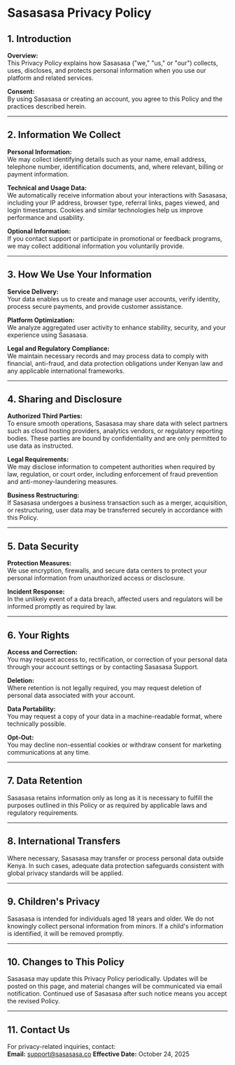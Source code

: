 # Sasasasa Privacy Policy

## 1. Introduction

**Overview:**  
This Privacy Policy explains how Sasasasa ("we," "us," or "our") collects, uses, discloses, and protects personal information when you use our platform and related services.

**Consent:**  
By using Sasasasa or creating an account, you agree to this Policy and the practices described herein.

***

## 2. Information We Collect

**Personal Information:**  
We may collect identifying details such as your name, email address, telephone number, identification documents, and, where relevant, billing or payment information.

**Technical and Usage Data:**  
We automatically receive information about your interactions with Sasasasa, including your IP address, browser type, referral links, pages viewed, and login timestamps. Cookies and similar technologies help us improve performance and usability.

**Optional Information:**  
If you contact support or participate in promotional or feedback programs, we may collect additional information you voluntarily provide.

***

## 3. How We Use Your Information

**Service Delivery:**  
Your data enables us to create and manage user accounts, verify identity, process secure payments, and provide customer assistance.

**Platform Optimization:**  
We analyze aggregated user activity to enhance stability, security, and your experience using Sasasasa.

**Legal and Regulatory Compliance:**  
We maintain necessary records and may process data to comply with financial, anti-fraud, and data protection obligations under Kenyan law and any applicable international frameworks.

***

## 4. Sharing and Disclosure

**Authorized Third Parties:**  
To ensure smooth operations, Sasasasa may share data with select partners such as cloud hosting providers, analytics vendors, or regulatory reporting bodies. These parties are bound by confidentiality and are only permitted to use data as instructed.

**Legal Requirements:**  
We may disclose information to competent authorities when required by law, regulation, or court order, including enforcement of fraud prevention and anti-money-laundering measures.

**Business Restructuring:**  
If Sasasasa undergoes a business transaction such as a merger, acquisition, or restructuring, user data may be transferred securely in accordance with this Policy.

---

## 5. Data Security

**Protection Measures:**  
We use encryption, firewalls, and secure data centers to protect your personal information from unauthorized access or disclosure.

**Incident Response:**  
In the unlikely event of a data breach, affected users and regulators will be informed promptly as required by law.

---

## 6. Your Rights

**Access and Correction:**  
You may request access to, rectification, or correction of your personal data through your account settings or by contacting Sasasasa Support.

**Deletion:**  
Where retention is not legally required, you may request deletion of personal data associated with your account.

**Data Portability:**  
You may request a copy of your data in a machine-readable format, where technically possible.

**Opt-Out:**  
You may decline non-essential cookies or withdraw consent for marketing communications at any time.

***

## 7. Data Retention

Sasasasa retains information only as long as it is necessary to fulfill the purposes outlined in this Policy or as required by applicable laws and regulatory requirements.

***

## 8. International Transfers

Where necessary, Sasasasa may transfer or process personal data outside Kenya. In such cases, adequate data protection safeguards consistent with global privacy standards will be applied.

---

## 9. Children's Privacy

Sasasasa is intended for individuals aged 18 years and older. We do not knowingly collect personal information from minors. If a child's information is identified, it will be removed promptly.

***

## 10. Changes to This Policy

Sasasasa may update this Privacy Policy periodically. Updates will be posted on this page, and material changes will be communicated via email notification. Continued use of Sasasasa after such notice means you accept the revised Policy.

***

## 11. Contact Us

For privacy-related inquiries, contact:  
**Email:** support@sasasasa.co 
**Effective Date:** October 24, 2025
